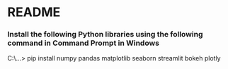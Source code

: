 # README

### Install the following Python libraries using the following command in Command Prompt in Windows
C\:\\...> pip install numpy pandas matplotlib seaborn streamlit bokeh plotly
